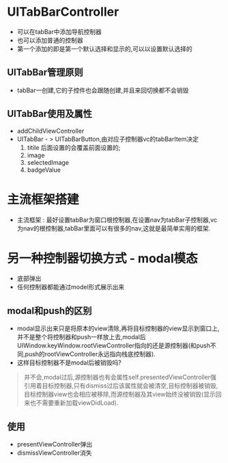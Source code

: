 

# UITabBarController

* 可以在tabBar中添加导航控制器
* 也可以添加普通的控制器
* 第一个添加的即是第一个默认选择和显示的,可以以设置默认选择的

    
## UITabBar管理原则
* tabBar一创建,它的子控件也会跟随创建,并且来回切换都不会销毁

## UITabBar使用及属性
* addChildViewController
* UITabBar - > UITabBarButton,由对应子控制器vc的tabBarItem决定
  1. titile 后面设置的会覆盖前面设置的;
  2. image
  3. selectedImage
  4. badgeValue
  
# 主流框架搭建
* 主流框架 : 最好设置tabBar为窗口根控制器,在设置nav为tabBar子控制器,vc为nav的根控制器,tabBar里面可以有很多的nav,这就是最简单实用的框架.

# 另一种控制器切换方式 - modal模态
* 底部弹出
* 任何控制器都能通过model形式展示出来

## modal和push的区别
* modal显示出来只是将原本的view清除,再将目标控制器的view显示到窗口上,并不是整个将控制器和push一样放上去,modal后UIWindow.keyWindow.rootViewController指向的还是源控制器(和push不同,push的rootViewController永远指向栈底控制器).
* 这样目标控制器不是modal后被销毁吗?
 > 并不会,modal过后,源控制器也有会属性self.presentedViewController强引用着目标控制器,只有dismiss过后该属性就会被清空,目标控制器被销毁,目标控制器view也会相应被移除,而源控制器及其view始终没被销毁(显示回来也不需要重新加载viewDidLoad).
 
## 使用
* presentViewController弹出
* dismissViewController消失